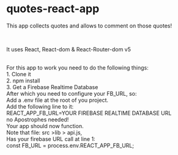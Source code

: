 # quotes-react-app

<p>This app collects quotes and allows to comment on those quotes!</p><br>
<p>It uses React, React-dom & React-Router-dom v5</p><br>
For this app to work you need to do the following things:<br>
1. Clone it<br>
2. npm install<br>
3. Get a Firebase Realtime Database<br>
After which you need to configure your FB_URL, so:<br>
Add a .env file at the root of you project.<br>
Add the following line to it:<br>
REACT_APP_FB_URL=YOUR FIREBASE REALTIME DATABASE URL<br> no Apostrophes needed!<br>
Your app should now function.<br>
Note that file: src >lib > api.js,<br>
Has your firebase URL call at line 1:<br>
const FB_URL = process.env.REACT_APP_FB_URL;<br>
